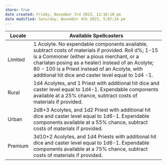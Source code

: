 ```yaml
---
share: true
date created: Friday, November 3rd 2023, 12:16:18 pm
date modified: Saturday, November 4th 2023, 5:07:24 pm
---
```




| **Locale**  | **Available Spellcasters**                                                                                                                                                                                                                                                                                         |
| ------- | -------------------------------------------------------------------------------------------------------------------------------------------------------------------------------------------------------------------------------------------------------------------------------------------------------------- |
| Limited | 1 Acolyte. No expendable components available, subtract costs of materials if provided. Roll d%; 1-15 is a Commoner (either a pious merchant, or a charlatan posing as a healer) instead of an Acolyte; 80 - 100 is a Priest instead of an Acolyte, with additional hit dice and caster level equal to 1d4 -1. |
| Rural   | 1d4 Acolytes, and 1 Priest with additional hit dice and caster level equal to 1d4-1. Expendable components available at a 25% chance, subtract costs of materials if provided.                                                                                                                                 |
| Urban   | 2d8+3 Acolytes, and 1d2 Priest with additional hit dice and caster level equal to 1d6-1. Expendable components available at a 55% chance, subtract costs of materials if provided.                                                                                                                             |
| Premium | 3d10+2 Acolytes, and 1d4 Priests with additional hit dice and caster level equal to 1d6-1. Expendable components available at a 75% chance, subtract costs of materials if provided.                                                                                                                           |